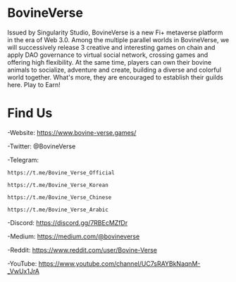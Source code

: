# BovineVerse
Issued by Singularity Studio, BovineVerse is a new Fi+ metaverse platform in the era of Web 3.0. Among the multiple parallel worlds in BovineVerse, we will successively release 3 creative and interesting games on chain and apply DAO governance to virtual social network, crossing games and offering high flexibility. At the same time, players can own their bovine animals to socialize, adventure and create, building a diverse and colorful world together. What's more, they are encouraged to establish their guilds here. Play to Earn!

# Find Us
-Website: https://www.bovine-verse.games/

-Twitter: @BovineVerse

-Telegram: 

    https://t.me/Bovine_Verse_Official

    https://t.me/Bovine_Verse_Korean

    https://t.me/Bovine_Verse_Chinese

    https://t.me/Bovine_Verse_Arabic

-Discord: https://discord.gg/7RBEcMZfDr

-Medium: https://medium.com/@bovineverse

-Reddit: https://www.reddit.com/user/Bovine-Verse

-YouTube: https://www.youtube.com/channel/UC7sRAYBkNaqnM-_VwUx1JrA
